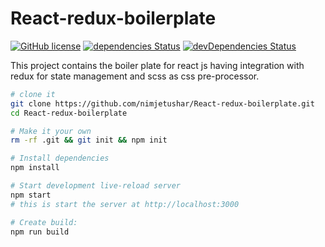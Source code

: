 # React-redux-boilerplate


[![GitHub license](https://img.shields.io/github/license/nimjetushar/React-redux-boilerplate.svg)](https://github.com/nimjetushar/React-redux-boilerplate/blob/master/LICENSE)
[![dependencies Status](https://david-dm.org/nimjetushar/React-redux-boilerplate/status.svg)](https://david-dm.org/nimjetushar/React-redux-boilerplate)
[![devDependencies Status](https://david-dm.org/nimjetushar/React-redux-boilerplate/dev-status.svg)](https://david-dm.org/nimjetushar/React-redux-boilerplate?type=dev)

This project contains the boiler plate for react js having integration with redux for state management and scss as css pre-processor.

```sh
# clone it
git clone https://github.com/nimjetushar/React-redux-boilerplate.git
cd React-redux-boilerplate

# Make it your own
rm -rf .git && git init && npm init

# Install dependencies
npm install

# Start development live-reload server
npm start
# this is start the server at http://localhost:3000

# Create build:
npm run build
```
